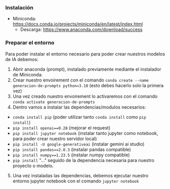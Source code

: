 ### Instalación

- Miniconda: https://docs.conda.io/projects/miniconda/en/latest/index.html
  - Descarga: https://www.anaconda.com/download/success

### Preparar el entorno

Para poder instalar el entorno necesario para poder crear nuestros modelos de IA debemos:

1. Abrir anaconda (prompt), instalado previamente mediante el instalador de Miniconda.
2. Crear nuestro envoirement con el comando `conda create --name generacion-de-prompts python=3.10` (esto debes hacerlo solo la primera vez)
3. Una vez creado nuestro envoirement lo activaremos con el comando `conda activate generacion-de-prompts`
4. Dentro vamos a instalar las dependencias/modulos necesarios:
  - `conda install pip` (poder utilizar tanto `conda install` como `pip install`)
  - `pip install openai==0.28` (mejorar el request)
  - `pip install jupyter notebook` (instalar tanto jupyter como notebook, para poder crear nuestro servidor local)
  - `pip install -U google-generativeai` (instalar gemini ai studio)
  - `pip install pandas==2.0.3` (instalar pandas compatible)
  - `pip install numpy==1.23.5` (instalar numpy compatible)
  - `pip install` "..." seguido de la dependencia necesaria para nuestro proyecto o modelo.
5. Una vez instaladas las dependencias, debemos ejecutar nuestro entorno jupyter notebook con el comando `jupyter notebook`

